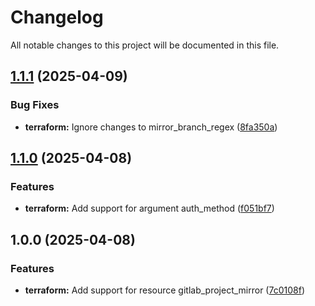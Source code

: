 # Changelog

All notable changes to this project will be documented in this file.

## [1.1.1](https://gitlab.com/terraform-child-modules-48151/terraform-gitlab-project_mirror/compare/v1.1.0...v1.1.1) (2025-04-09)

### Bug Fixes

* **terraform:** Ignore changes to mirror_branch_regex ([8fa350a](https://gitlab.com/terraform-child-modules-48151/terraform-gitlab-project_mirror/commit/8fa350ab80b8616326155e729e472e99636d5b7b))

## [1.1.0](https://gitlab.com/terraform-child-modules-48151/terraform-gitlab-project_mirror/compare/v1.0.0...v1.1.0) (2025-04-08)

### Features

* **terraform:** Add support for argument auth_method ([f051bf7](https://gitlab.com/terraform-child-modules-48151/terraform-gitlab-project_mirror/commit/f051bf73f4e9dd375334623cb666fe544031507d))

## 1.0.0 (2025-04-08)

### Features

* **terraform:** Add support for resource gitlab_project_mirror ([7c0108f](https://gitlab.com/terraform-child-modules-48151/terraform-gitlab-project_mirror/commit/7c0108ff0f15c9d3a91d6bcb713deb67e01e70db))
